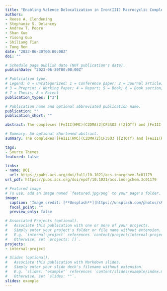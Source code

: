 ```yaml
---
title: "Enabling Valence Delocalization in Iron(III) Macrocyclic Complexes through Ring Unsaturation"
authors:
- Reese A. Clendening
- Stephanie S. Delancey
- Andrew T. Poore
- Shan Xue
- Yisong Guo
- Shiliang Tian
- Tong Ren
date: "2023-06-30T00:00:00Z"
doi: ""

# Schedule page publish date (NOT publication's date).
publishDate: "2023-06-30T00:00:00Z"

# Publication type.
# Legend: 0 = Uncategorized; 1 = Conference paper; 2 = Journal article;
# 3 = Preprint / Working Paper; 4 = Report; 5 = Book; 6 = Book section;
# 7 = Thesis; 8 = Patent
publication_types: ["3"]

# Publication name and optional abbreviated publication name.
publication: ""
publication_short: ""

abstract: The complexes [FeIII(HMC)(C2DMA)2]CF3SO3 ([2]OTf) and [FeIII(HMTI)(C2Y)2]CF3SO3 ([3a–c]OTf) have been prepared and thoroughly characterized (HMC = 5,5,7,12,12,14-hexamethyl-1,4,8,11-tetraazacyclotetradecane; HMTI = 5,5,7,12,12,14-hexamethyl-1,4,8,11-tetraazacyclotetradeca-1,3,8,10-tetraene; Y = Fc (ferrocenyl, [3a]OTf), 4-(N,N-dimethyl)anilino (DMA, [3b]OTf), or 4-(N,N-bis(4-methoxyphenyl)anilino (TPA, [3c]OTf); OTf– = CF3SO3–)). Vibrational and electronic absorption spectroelectrochemical analyses following one-electron oxidation of the ethynyl substituent Y revealed evidence of strong coupling in the resultant mixed valent species for all HMTI-based complexes. However, the analogous mixed valent ion based on [2]OTf appeared to be more localized. Thus, the tetra-imino macrocycle HMTI has enabled significant valence delocalization along the −C2–FeIII–C2– bridge. Electron paramagnetic resonance and Mössbauer spectroscopic studies of [3b]OTf reveal that the π-acidity of HMTI lowers the energy of the FeIII dπ orbitals compared to the purely σ-donating HMC. This observation provides a basis for the interpretation of the macrocycle-dependent valence (de)localization.

# Summary. An optional shortened abstract.
summary: The complexes [FeIII(HMC)(C2DMA)2]CF3SO3 ([2]OTf) and [FeIII(HMTI)(C2Y)2]CF3SO3 ([3a–c]OTf) have been prepared and thoroughly characterized (HMC = 5,5,7,12,12,14-hexamethyl-1,4,8,11-tetraazacyclotetradecane; HMTI = 5,5,7,12,12,14-hexamethyl-1,4,8,11-tetraazacyclotetradeca-1,3,8,10-tetraene; Y = Fc (ferrocenyl, [3a]OTf), 4-(N,N-dimethyl)anilino (DMA, [3b]OTf), or 4-(N,N-bis(4-methoxyphenyl)anilino (TPA, [3c]OTf); OTf– = CF3SO3–)). Vibrational and electronic absorption spectroelectrochemical analyses following one-electron oxidation of the ethynyl substituent Y revealed evidence of strong coupling in the resultant mixed valent species for all HMTI-based complexes. However, the analogous mixed valent ion based on [2]OTf appeared to be more localized. Thus, the tetra-imino macrocycle HMTI has enabled significant valence delocalization along the −C2–FeIII–C2– bridge. Electron paramagnetic resonance and Mössbauer spectroscopic studies of [3b]OTf reveal that the π-acidity of HMTI lowers the energy of the FeIII dπ orbitals compared to the purely σ-donating HMC. This observation provides a basis for the interpretation of the macrocycle-dependent valence (de)localization.

tags:
- Source Themes
featured: false

links:
- name: DOI
  url: https://pubs.acs.org/doi/full/10.1021/acs.inorgchem.3c01179
url_pdf: https://pubs.acs.org/doi/epdf/10.1021/acs.inorgchem.3c01179

# Featured image
# To use, add an image named `featured.jpg/png` to your page's folder. 
image:
  caption: 'Image credit: [**Unsplash**](https://unsplash.com/photos/s9CC2SKySJM)'
  focal_point: ""
  preview_only: false

# Associated Projects (optional).
#   Associate this publication with one or more of your projects.
#   Simply enter your project's folder or file name without extension.
#   E.g. `internal-project` references `content/project/internal-project/index.md`.
#   Otherwise, set `projects: []`.
projects:
- internal-project

# Slides (optional).
#   Associate this publication with Markdown slides.
#   Simply enter your slide deck's filename without extension.
#   E.g. `slides: "example"` references `content/slides/example/index.md`.
#   Otherwise, set `slides: ""`.
slides: example
---
```

